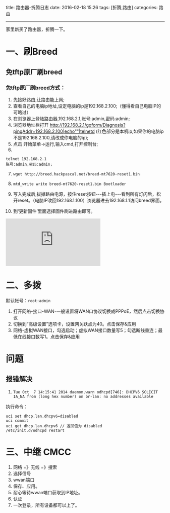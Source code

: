 

title: 路由器-折腾日志
date: 2016-02-18 15:26
tags: [折腾,路由]
categories: 路由


---

家里新买了路由器，折腾一下。

<!-- more -->

# 一、刷Breed

## 免tftp原厂刷breed

### 免tftp原厂刷breed方式：
1. 先接好路由,让路由能上网;
2. 查看自己的电脑ip地址,设定电脑的ip是192.168.2.100;（懂得看自己电脑IP的可略过）
3. 在浏览器上登陆路由器,192.168.2.1,账号:admin,密码:admin;
4. 浏览器地址栏打开
  http://192.168.2.1/goform/Diagnosis?pingAddr=192.168.2.100|echo""|telnetd
(红色部分是本机ip,如果你的电脑ip不是192.168.2.100,请改成你电脑的ip);
5. 点击 开始菜单->运行,输入cmd,打开控制台;
6. 

    telnet 192.168.2.1
    账号:admin,密码:admin;

7. `wget http://breed.hackpascal.net/breed-mt7620-reset1.bin`

8.  `mtd_write write breed-mt7620-reset1.bin Bootloader`

9. 写入完成后,拔掉路由电源，按住reset按钮---插上电---看到所有灯闪后，松开reset。（电脑IP改回192.168.1.100）浏览器进去192.168.1.1访问breed界面。

10. 到‘更新固件’里面选择固件刷进路由即可。
 


![enter image description here](http://www.right.com.cn/forum/forum.php?mod=attachment&aid=MTIwNDQ2fDJiNzVlN2MwfDE0NTU3NzkxOTl8MHwxNzg3MDc=&noupdate=yes)


# 二、多拨

默认帐号：`root:admin`

1. 打开网络-接口-WAN-一般设置将WAN口协议切换成PPPoE，然后点击切换协议
2. 切换到“高级设置”选项卡，设置网关跃点为40。点击保存&应用
3. 网络-虚拟WAN接口，勾选启动；虚拟WAN接口数量写5；勾选断线重连；最低在线接口数写1。点击保存&应用


# 问题

## 报错解决

1. `Tue Oct  7 14:15:41 2014 daemon.warn odhcpd[746]: DHCPV6 SOLICIT IA_NA from (long hex number) on br-lan: no addresses available`

执行命令：

    uci set dhcp.lan.dhcpv6=disabled
	uci commit
	uci get dhcp.lan.dhcpv6 // 返回值为 disabled
	/etc/init.d/odhcpd restart

# 三、中继 CMCC

1. 网络 =》无线 =》搜索 
2. 选择信号
3. wwan端口
4. 保存、应用。
5. 耐心等待wwan端口获取到IP地址。
6. 认证
7. 一次登录，所有设备都可以上了。




